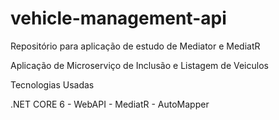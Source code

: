# vehicle-management-api
Repositório para aplicação de estudo de Mediator e MediatR

Aplicação de Microserviço de Inclusão e Listagem de Veiculos

Tecnologias Usadas

.NET CORE 6 - WebAPI - MediatR - AutoMapper
